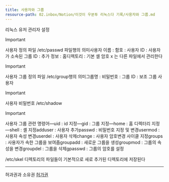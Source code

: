 ```yaml
---
title: 사용자와 그룹
resource-path: 02.inbox/Notion/이것이 우분투 리눅스다 기록/사용자와 그룹.md
---
```

리눅스 유저 관리자 설정

  

> [!important]  
> 사용자 정의 파일 /etc/passwd 파일행의 의미사용자 이름 : 함호 : 사용자 ID : 사용자가 소속된 그룹 ID : 추가 정보 : 홈디렉토리 : 기본 셀 암호 x 는 다른 파일에서 관리한다  
  
> [!important]  
> 사용자 그룹 정의 파일 /etc/group행의 의미그룹명 : 비밀번호 : 그룹 ID : 보조 그룹 사용자  
  
> [!important]  
> 사용자 비밀번호 /etc/shadow  
  
> [!important]  
> 사용자 그룹 관련 명령어—uid : id 지정—gid : 그룹 지정—home : 홈 디렉터리 지정—shell : 셸 지정adduser : 사용자 추가passwd : 비밀번호 지정 및 변경usermod : 사용자 속성 변경userdel : 사용자 삭제change : 사용자 암호변경 사이클 지정groups : 사용자가 속한 그룹을 보여줌groupadd : 새로운 그룹을 생성groupmod : 그룹의 속성을 변경groupdel : 그룹을 삭제gpasswd : 그룹의 암호를 설정  

/etc/skel 디렉토리의 파일들이 기본적으로 새로 추가된 디렉토리에 저장된다

---

  

허과권과 소유권
[허가권](permition(허가권).md)